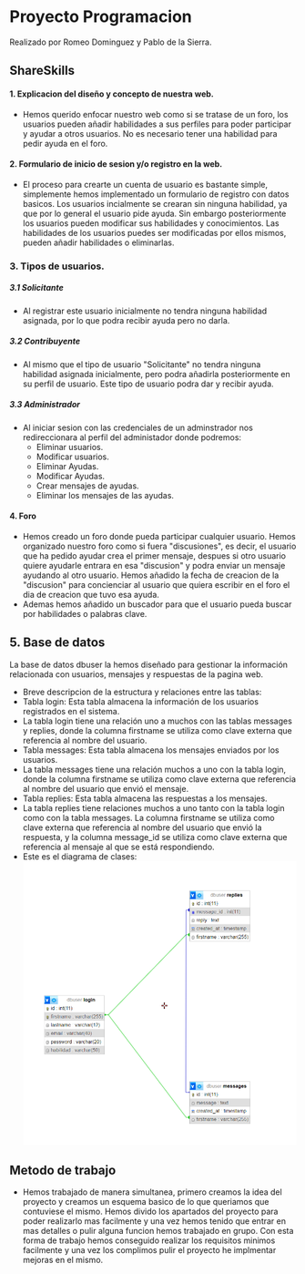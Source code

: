 # Proyecto Programacion
Realizado por Romeo Dominguez y Pablo de la Sierra.

## ShareSkills

#### 1. Explicacion del diseño y concepto de nuestra web.
- Hemos querido enfocar nuestro web como si se tratase de un foro, los usuarios pueden añadir habilidades a sus perfiles para poder participar y ayudar a otros usuarios. No es necesario tener una habilidad para pedir ayuda en el foro. 
#### 2. Formulario de inicio de sesion y/o registro en la web.
- El proceso para crearte un cuenta de usuario es bastante simple, simplemente hemos implementado un formulario de registro con datos basicos. Los usuarios incialmente se crearan sin ninguna habilidad, ya que por lo general el usuario pide ayuda. Sin embargo posteriormente los usuarios pueden modificar sus habilidades y conocimientos. Las habilidades de los usuarios puedes ser modificadas por ellos mismos, pueden añadir habilidades o eliminarlas.
### 3. Tipos de usuarios.
##### 3.1 Solicitante
- Al registrar este usuario inicialmente no tendra ninguna habilidad asignada, por lo que podra recibir ayuda pero no darla.
##### 3.2 Contribuyente
- Al mismo que el tipo de usuario "Solicitante" no tendra ninguna habilidad asignada inicialmente, pero podra añadirla posteriormente en su perfil de usuario. Este tipo de usuario podra dar y recibir ayuda.
##### 3.3 Administrador
- Al iniciar sesion con las credenciales de un adminstrador nos redireccionara al perfil del administador donde podremos:
    - Eliminar usuarios.
    - Modificar usuarios.
    - Eliminar Ayudas.
    - Modificar Ayudas.
    - Crear mensajes de ayudas.
    - Eliminar los mensajes de las ayudas.
#### 4. Foro
- Hemos creado un foro donde pueda participar cualquier usuario. Hemos organizado nuestro foro como si fuera "discusiones", es decir, el usuario que ha pedido ayudar crea el primer mensaje, despues si otro usuario quiere ayudarle entrara en esa "discusion" y podra enviar un mensaje ayudando al otro usuario. Hemos añadido la fecha de creacion de la "discusion" para concienciar al usuario que quiera escribir en el foro el dia de creacion que tuvo esa ayuda.
- Ademas hemos añadido un buscador para que el usuario pueda buscar por habilidades o palabras clave.

## 5. Base de datos
La base de datos dbuser la hemos diseñado para gestionar la información relacionada con usuarios, mensajes y respuestas de la pagina web.
- Breve descripcion de la estructura y relaciones entre las tablas:
- Tabla login: Esta tabla almacena la información de los usuarios registrados en el sistema.
- La tabla login tiene una relación uno a muchos con las tablas messages y replies, donde la columna firstname se utiliza como clave externa que referencia al nombre del usuario.
- Tabla messages: Esta tabla almacena los mensajes enviados por los usuarios. 
- La tabla messages tiene una relación muchos a uno con la tabla login, donde la columna firstname se utiliza como clave externa que referencia al nombre del usuario que envió el mensaje.
- Tabla replies: Esta tabla almacena las respuestas a los mensajes. 
- La tabla replies tiene relaciones muchos a uno tanto con la tabla login como con la tabla messages. La columna firstname se utiliza como clave externa que referencia al nombre del usuario que envió la respuesta, y la columna message_id se utiliza como clave externa que referencia al mensaje al que se está respondiendo.
- Este es el diagrama de clases:
![Screenshot](img/image-20230523224759681.png)


## Metodo de trabajo
- Hemos trabajado de manera simultanea, primero creamos la idea del proyecto y creamos un esquema basico de lo que queriamos que contuviese el mismo. Hemos divido los apartados del proyecto para poder realizarlo mas facilmente y una vez hemos tenido que entrar en mas detalles o pulir alguna funcion hemos trabajado en grupo. Con esta forma de trabajo hemos conseguido realizar los requisitos minimos facilmente y una vez los complimos pulir el proyecto he implmentar mejoras en el mismo.

